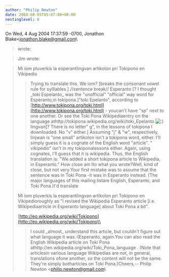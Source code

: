 ```yaml
---
author: "Philip Newton"
date: 2004-08-05T05:07:00+00:00
nestinglevel: 0
---
```

On Wed, 4 Aug 2004 17:37:59 -0700, Jonathon Blake<[jonathon.blake@gmail.com](mailto://jonathon.blake@gmail.com)\
> wrote:

> Jim wrote:

>> 
> Mi iom pluverkis la esperantlingvan artikolon pri Tokipono en Vikipedio
>> Trying to translate this.
>> We iom? \[breaks the consonant vowel rule for sylllables.\] //sentence
> break// Esperanto \[? I thought \_toki Espelanto\_ was the "unofficial"
> "official" way word for Esperanto,in tokipona.\]"toki Epelanto", according to [http://www.tokipona.org/toki.html](http://www.tokipona.org/toki.html) - youcan't have "sp" next to one another. Or see the Toki Pona Wikipediaentry on the language athttp://tokipona.wikipedia.org/wiki/toki\_Epelanto ![:)](images/smilies/icon_e_smile.gif "Smile")\
> lingvan\[? There is
> no letter" g", in the lessons of tokipona I downloaded. No "v"
> either.\] Assuming "j" & "w", respectively, linjwan is "one small"
> artikolon isn't a tokipona word, either. I'll simply guess it is a
> cognate of the English word "article". " vikipedio" isn't in my
> tokiponalessons either. Again, using cognates, I'll guess that it
> is wikipedia.
>> Thus, the English translation is:
> "We added a short tokipona article to Wikipedia, in Esperanto."
>> How close am Ito what you wrote?Well, kind of close, but not very.Your first mistake was to assume that the sentence was in Toki Pona -it was in Esperanto instead. (The major languages of this mailing listare English, Esperanto, and Toki Pona.)I'd translate
> 
> Mi iom pluverkis la esperantlingvan artikolon pri Tokipono en Vikipedioroughly as "I revised the Wikipedia Esperanto article \[i.e. Wikipediaarticle in Esperanto language\] about Toki Pona a bit".
> 
> [http://eo.wikipedia.org/wiki/Tokipono](http://eo.wikipedia.org/wiki/Tokipono)\
>> I could \_almost\_ understand this article, but couldn't figure out
> what language it was.:(Esperanto, again.You can also read the English Wikipedia article on Toki Pona athttp://en.wikipedia.org/wiki/Toki\_Pona\_language . (Note that articlesin various language Wikipedias are not, in general, translations ofone another, so the content will not be the same. They're simply botharticles on Toki Pona.)Cheers,--
Philip Newton <[philip.newton@gmail.com](mailto://philip.newton@gmail.com)\
>